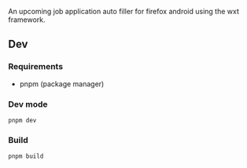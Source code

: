 An upcoming job application auto filler for firefox android using the wxt framework.

## Dev
### Requirements
- pnpm (package manager)
### Dev mode

```
pnpm dev
```

### Build

```
pnpm build
```
